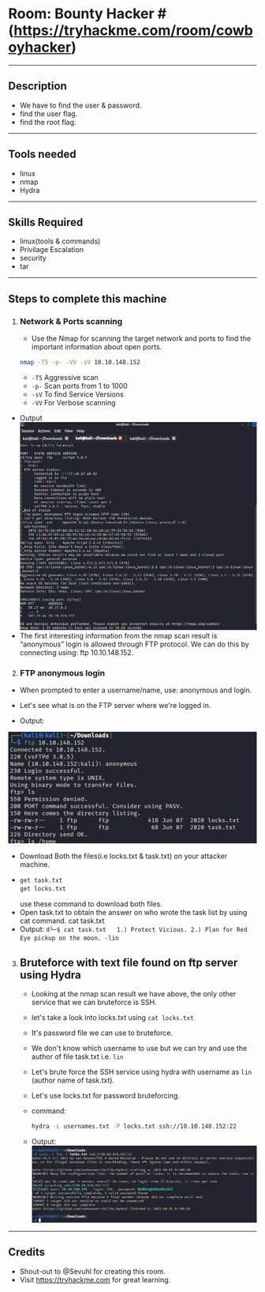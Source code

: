 # Room: Bounty Hacker # (https://tryhackme.com/room/cowboyhacker)
---
## Description ##
- We have to find the user & password.
- find the user flag.
- find the root flag.
---
## Tools needed ## 
- linux
- nmap
- Hydra
---
## Skills Required ##
- linux(tools & commands)
- Privilage Escalation
- security
- tar
---
## Steps to complete this machine ##

1. ### Network & Ports scanning ###
   - Use the Nmap for scanning the target network and ports to find the important information about open ports.
   ```bash
   nmap -T5 -p- -VV -sV 10.10.148.152
   ```
   - `-T5` Aggressive scan
   - `-p-` Scan ports from 1 to 1000
   - `-sV` To find Service Versions
   - `-VV` For Verbose scanning
 - Output
   ![Source: Nmap results](screenshots/NmapResult.png)
 - The first interesting information from the nmap scan result is “anonymous” login is allowed through FTP protocol. We can do this by connecting using: ftp 10.10.148.152.
   
 2. ### FTP anonymous login ###
   - When prompted to enter a username/name, use: anonymous and login.
   - Let's see what is on the FTP server where we're logged in.
     
   - Output:
  
   ![Source: FTP anonymous](screenshots/ftp.png)

   - Download Both the files(i.e locks.txt & task.txt) on your attacker machine.
   - ```bash
     get task.txt
     get locks.txt
     ```
     use these command to download both files.
   - Open task.txt to obtain the answer on who wrote the task list by using cat command. cat task.txt
   - Output: 
    `d└─$ cat task.txt  
      1.) Protect Vicious.
      2.) Plan for Red Eye pickup on the moon.
      -lin`
     
  3. ## Bruteforce with text file found on ftp server using Hydra ##

     - Looking at the nmap scan result we have above, the only other service that we can bruteforce is SSH.
     - let's take a look into locks.txt using `cat locks.txt`
     - It's password file we can use to bruteforce.
     - We don't know which username to use but we can try and use the author of file task.txt i.e. `lin`
     - Let's brute force the SSH service using hydra with username as `lin` (author name of task.txt).
     - Let's use locks.txt for password bruteforcing.
     - command:
       ```bash
       hydra -L usernames.txt -P locks.txt ssh://10.10.148.152:22
       ```
       
     - Output:
       ![Source: password found](screenshots/pass.png)
     
      

     
   


---
## Credits ##
- Shout-out to @Sevuhl for creating this room.
- Visit https://tryhackme.com for great learning.
  
